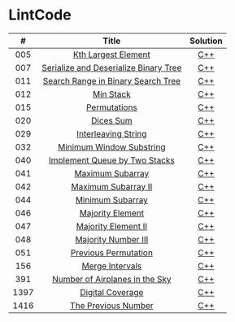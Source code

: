 # LintCode
| #        | Title    |   Solution     |
| :--------:   | :-----:   |  :------: |
|   005      |   [Kth Largest Element](https://www.lintcode.com/problem/kth-largest-element/description) |    [C++](./C++/c005.h) |
|   007      |   [Serialize and Deserialize Binary Tree](https://www.lintcode.com/problem/serialize-and-deserialize-binary-tree/description) |    [C++](./C++/c007.h) |
|   011      |   [Search Range in Binary Search Tree](https://www.lintcode.com/problem/search-range-in-binary-search-tree/description) |    [C++](./C++/c011.h) |
|   012      |   [Min Stack](https://www.lintcode.com/problem/min-stack/description) |    [C++](./C++/c012.h) |
|   015      |   [Permutations](https://www.lintcode.com/problem/permutations/description) |    [C++](./C++/c015.h) |
|   020      |   [Dices Sum](https://www.lintcode.com/problem/dices-sum/description) |    [C++](./C++/c020.h) |
|   029      |   [Interleaving String](https://www.lintcode.com/problem/interleaving-string/description) |    [C++](./C++/c029.h) |
|   032      |   [Minimum Window Substring](https://www.lintcode.com/problem/minimum-window-substring/description) |    [C++](./C++/c032.h) |
|   040      |   [Implement Queue by Two Stacks](https://www.lintcode.com/problem/implement-queue-by-two-stacks/description) |    [C++](./C++/c040.h) |
|   041      |   [Maximum Subarray](https://www.lintcode.com/problem/maximum-subarray/description) |    [C++](./C++/c041.h) |
|   042      |   [Maximum Subarray II](https://www.lintcode.com/problem/maximum-subarray-ii/description) |    [C++](./C++/c042.h) |
|   044      |   [Minimum Subarray](https://www.lintcode.com/problem/minimum-subarray/description) |    [C++](./C++/c044.h) |
|   046      |   [Majority Element](https://www.lintcode.com/problem/majority-element/description) |    [C++](./C++/c046.h) |
|   047      |   [Majority Element II](https://www.lintcode.com/problem/majority-element-ii/description) |    [C++](./C++/c047.h) |
|   048      |   [Majority Number III](https://www.lintcode.com/problem/majority-number-iii/description) |    [C++](./C++/c048.h) |
|   051      |   [Previous Permutation](https://www.lintcode.com/problem/previous-permutation/description) |    [C++](./C++/c051.h) |
|   156      |   [Merge Intervals](https://www.lintcode.com/problem/merge-intervals/description) |    [C++](./C++/c156.h) |
|   391      |   [Number of Airplanes in the Sky](https://www.lintcode.com/problem/number-of-airplanes-in-the-sky/description) |   [C++](./C++/c391.h) |
|   1397     |   [Digital Coverage](https://www.lintcode.com/problem/digital-coverage/description) |    [C++](./C++/c1397.h) |
|   1416     |   [The Previous Number](https://www.lintcode.com/problem/the-previous-number/description) |    [C++](./C++/c1416.h) |
